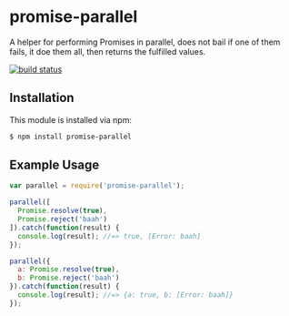 # promise-parallel

A helper for performing Promises in parallel, does not bail if one of them fails, it doe them all, then returns the fulfilled values.

[![build status](https://secure.travis-ci.org/allain/node-promise-parallel.png)](http://travis-ci.org/allain/node-promise-parallel)

## Installation

This module is installed via npm:

``` bash
$ npm install promise-parallel
```

## Example Usage

``` js
var parallel = require('promise-parallel');

parallel([
  Promise.resolve(true),
  Promise.reject('baah')
]).catch(function(result) {
  console.log(result); //=> true, [Error: baah]
});

parallel({
  a: Promise.resolve(true),
  b: Promise.reject('baah')
}).catch(function(result) {
  console.log(result); //=> {a: true, b: [Error: baah]}
});
```
